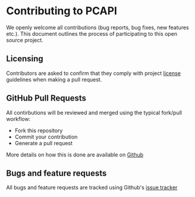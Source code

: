 # Contributing to PCAPI

We openly welcome all contributions (bug reports, bug fixes, new features etc.). This document outlines the process of participating to this open source project.

## Licensing

Contributors are asked to confirm that they comply with project [license](https://github.com/edina/pcapi/blob/master/LICENSE) guidelines when making a pull request.

## GitHub Pull Requests

All contirbutions will be reviewed and merged using the typical fork/pull workflow:

* Fork this repository
* Commit your contribution
* Generate a pull request

More details on how this is done are available on [Github](https://help.github.com/articles/creating-a-pull-request/)

## Bugs and feature requests

All bugs and feature requests are tracked using Github's [issue tracker](https://github.com/edina/pcapi/issues)
